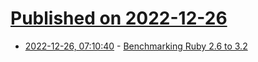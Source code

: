 # [Published on 2022-12-26](index.md)

* [2022-12-26, 07:10:40](https://lobste.rs/s/t4zgpn/benchmarking_ruby_2_6_3_2) - [Benchmarking Ruby 2.6 to 3.2](https://gettalong.org/blog/2022/benchmarking-rubies.html)
